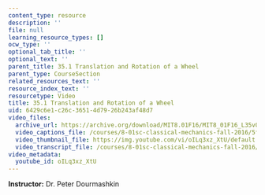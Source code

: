 ```yaml
---
content_type: resource
description: ''
file: null
learning_resource_types: []
ocw_type: ''
optional_tab_title: ''
optional_text: ''
parent_title: 35.1 Translation and Rotation of a Wheel
parent_type: CourseSection
related_resources_text: ''
resource_index_text: ''
resourcetype: Video
title: 35.1 Translation and Rotation of a Wheel
uid: 6429c6e1-c26c-3651-4d79-26b243af48d7
video_files:
  archive_url: https://archive.org/download/MIT8.01F16/MIT8_01F16_L35v01_360p.mp4
  video_captions_file: /courses/8-01sc-classical-mechanics-fall-2016/5f4003778dc95a888d1fb814751d4e80_oILq3xz_XtU.vtt
  video_thumbnail_file: https://img.youtube.com/vi/oILq3xz_XtU/default.jpg
  video_transcript_file: /courses/8-01sc-classical-mechanics-fall-2016/2326c3a2f4df56c787c23ae916fd315c_oILq3xz_XtU.pdf
video_metadata:
  youtube_id: oILq3xz_XtU
---
```


**Instructor:** Dr. Peter Dourmashkin